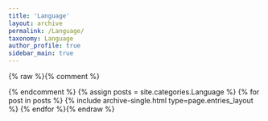 ```yaml
---
title: 'Language'
layout: archive
permalink: /Language/
taxonomy: Language
author_profile: true
sidebar_main: true
---
```


{% raw %}{% comment %}
<!--이 페이지는 "Database" 카테고리에 속하는 모든 글들을 찾아서 보여줍니다.-->
{% endcomment %}
{% assign posts = site.categories.Language %}
{% for post in posts %}
{% include archive-single.html type=page.entries_layout %}
{% endfor %}{% endraw %}